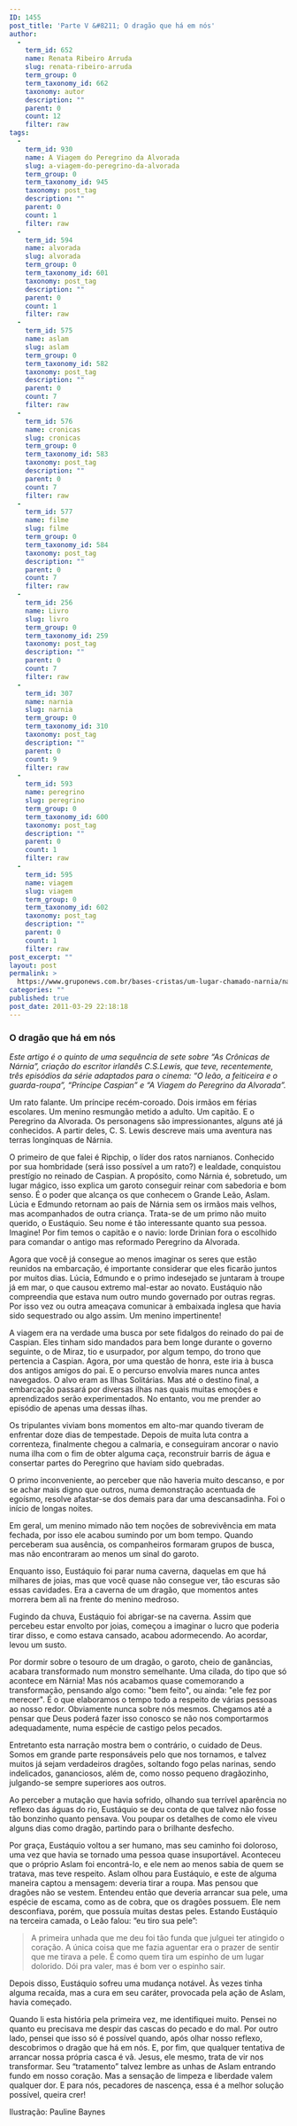 ```yaml
---
ID: 1455
post_title: 'Parte V &#8211; O dragão que há em nós'
author:
  - 
    term_id: 652
    name: Renata Ribeiro Arruda
    slug: renata-ribeiro-arruda
    term_group: 0
    term_taxonomy_id: 662
    taxonomy: autor
    description: ""
    parent: 0
    count: 12
    filter: raw
tags:
  - 
    term_id: 930
    name: A Viagem do Peregrino da Alvorada
    slug: a-viagem-do-peregrino-da-alvorada
    term_group: 0
    term_taxonomy_id: 945
    taxonomy: post_tag
    description: ""
    parent: 0
    count: 1
    filter: raw
  - 
    term_id: 594
    name: alvorada
    slug: alvorada
    term_group: 0
    term_taxonomy_id: 601
    taxonomy: post_tag
    description: ""
    parent: 0
    count: 1
    filter: raw
  - 
    term_id: 575
    name: aslam
    slug: aslam
    term_group: 0
    term_taxonomy_id: 582
    taxonomy: post_tag
    description: ""
    parent: 0
    count: 7
    filter: raw
  - 
    term_id: 576
    name: cronicas
    slug: cronicas
    term_group: 0
    term_taxonomy_id: 583
    taxonomy: post_tag
    description: ""
    parent: 0
    count: 7
    filter: raw
  - 
    term_id: 577
    name: filme
    slug: filme
    term_group: 0
    term_taxonomy_id: 584
    taxonomy: post_tag
    description: ""
    parent: 0
    count: 7
    filter: raw
  - 
    term_id: 256
    name: Livro
    slug: livro
    term_group: 0
    term_taxonomy_id: 259
    taxonomy: post_tag
    description: ""
    parent: 0
    count: 7
    filter: raw
  - 
    term_id: 307
    name: narnia
    slug: narnia
    term_group: 0
    term_taxonomy_id: 310
    taxonomy: post_tag
    description: ""
    parent: 0
    count: 9
    filter: raw
  - 
    term_id: 593
    name: peregrino
    slug: peregrino
    term_group: 0
    term_taxonomy_id: 600
    taxonomy: post_tag
    description: ""
    parent: 0
    count: 1
    filter: raw
  - 
    term_id: 595
    name: viagem
    slug: viagem
    term_group: 0
    term_taxonomy_id: 602
    taxonomy: post_tag
    description: ""
    parent: 0
    count: 1
    filter: raw
post_excerpt: ""
layout: post
permalink: >
  https://www.gruponews.com.br/bases-cristas/um-lugar-chamado-narnia/narnia-parte-v
categories: ""
published: true
post_date: 2011-03-29 22:18:18
---
```

<h3>O dragão que há em nós</h3>
<em>Este artigo é o quinto de uma sequência de sete sobre “As Crônicas de Nárnia”, criação do escritor irlandês C.S.Lewis, que teve, recentemente, três episódios da série adaptados para o cinema: “O leão, a feiticeira e o guarda-roupa”, “Príncipe Caspian” e “A Viagem do Peregrino da Alvorada”.</em>

Um rato falante. Um príncipe recém-coroado. Dois irmãos em férias escolares. Um menino resmungão metido a adulto. Um capitão. E o Peregrino da Alvorada. Os personagens são impressionantes, alguns até já conhecidos. A partir deles, C. S. Lewis descreve mais uma aventura nas terras longínquas de Nárnia.

O primeiro de que falei é Ripchip, o líder dos ratos narnianos. Conhecido por sua hombridade (será isso possível a um rato?) e lealdade, conquistou prestígio no reinado de Caspian. A propósito, como Nárnia é, sobretudo, um lugar mágico, isso explica um garoto conseguir reinar com sabedoria e bom senso. É o poder que alcança os que conhecem o Grande Leão, Aslam. Lúcia e Edmundo retornam ao país de Nárnia sem os irmãos mais velhos, mas acompanhados de outra criança. Trata-se de um primo não muito querido, o Eustáquio. Seu nome é tão interessante quanto sua pessoa. Imagine! Por fim temos o capitão e o navio: lorde Drinian fora o escolhido para comandar o antigo mas reformado Peregrino da Alvorada.

Agora que você já consegue ao menos imaginar os seres que estão reunidos na embarcação, é importante considerar que eles ficarão juntos por muitos dias. Lúcia, Edmundo e o primo indesejado se juntaram à troupe já em mar, o que causou extremo mal-estar ao novato. Eustáquio não compreendia que estava num outro mundo governado por outras regras. Por isso vez ou outra ameaçava comunicar à embaixada inglesa que havia sido sequestrado ou algo assim. Um menino impertinente!

A viagem era na verdade uma busca por sete fidalgos do reinado do pai de Caspian. Eles tinham sido mandados para bem longe durante o governo seguinte, o de Miraz, tio e usurpador, por algum tempo, do trono que pertencia a Caspian. Agora, por uma questão de honra, este iria à busca dos antigos amigos do pai. E o percurso envolvia mares nunca antes navegados. O alvo eram as Ilhas Solitárias. Mas até o destino final, a embarcação passará por diversas ilhas nas quais muitas emoções e aprendizados serão experimentados. No entanto, vou me prender ao episódio de apenas uma dessas ilhas.

Os tripulantes viviam bons momentos em alto-mar quando tiveram de enfrentar doze dias de tempestade. Depois de muita luta contra a correnteza, finalmente chegou a calmaria, e conseguiram ancorar o navio numa ilha com o fim de obter alguma caça, reconstruir barris de água e consertar partes do Peregrino que haviam sido quebradas.

O primo inconveniente, ao perceber que não haveria muito descanso, e por se achar mais digno que outros, numa demonstração acentuada de egoísmo, resolve afastar-se dos demais para dar uma descansadinha. Foi o início de longas noites.

Em geral, um menino mimado não tem noções de sobrevivência em mata fechada, por isso ele acabou sumindo por um bom tempo. Quando perceberam sua ausência, os companheiros formaram grupos de busca, mas não encontraram ao menos um sinal do garoto.

Enquanto isso, Eustáquio foi parar numa caverna, daquelas em que há milhares de joias, mas que você quase não consegue ver, tão escuras são essas cavidades. Era a caverna de um dragão, que momentos antes morrera bem ali na frente do menino medroso.

Fugindo da chuva, Eustáquio foi abrigar-se na caverna. Assim que percebeu estar envolto por joias, começou a imaginar o lucro que poderia tirar disso, e como estava cansado, acabou adormecendo. Ao acordar, levou um susto.

Por dormir sobre o tesouro de um dragão, o garoto, cheio de ganâncias, acabara transformado num monstro semelhante. Uma cilada, do tipo que só acontece em Nárnia! Mas nós acabamos quase comemorando a transformação, pensando algo como: "bem feito", ou ainda: "ele fez por merecer". É o que elaboramos o tempo todo a respeito de várias pessoas ao nosso redor. Obviamente nunca sobre nós mesmos. Chegamos até a pensar que Deus poderá fazer isso conosco se não nos comportarmos adequadamente, numa espécie de castigo pelos pecados.

Entretanto esta narração mostra bem o contrário, o cuidado de Deus. Somos em grande parte responsáveis pelo que nos tornamos, e talvez muitos já sejam verdadeiros dragões, soltando fogo pelas narinas, sendo indelicados, gananciosos, além de, como nosso pequeno dragãozinho, julgando-se sempre superiores aos outros.

Ao perceber a mutação que havia sofrido, olhando sua terrível aparência no reflexo das águas do rio, Eustáquio se deu conta de que talvez não fosse tão bonzinho quanto pensava. Vou poupar os detalhes de como ele viveu alguns dias como dragão, partindo para o brilhante desfecho.

Por graça, Eustáquio voltou a ser humano, mas seu caminho foi doloroso, uma vez que havia se tornado uma pessoa quase insuportável. Aconteceu que o próprio Aslam foi encontrá-lo, e ele nem ao menos sabia de quem se tratava, mas teve respeito. Aslam olhou para Eustáquio, e este de alguma maneira captou a mensagem: deveria tirar a roupa. Mas pensou que dragões não se vestem. Entendeu então que deveria arrancar sua pele, uma espécie de escama, como as de cobra, que os dragões possuem. Ele nem desconfiava, porém, que possuía muitas destas peles. Estando Eustáquio na terceira camada, o Leão falou: “eu tiro sua pele”:
<blockquote>A primeira unhada que me deu foi tão funda que julguei ter atingido o coração. A única coisa que me fazia aguentar era o prazer de sentir que me tirava a pele. É como quem tira um espinho de um lugar dolorido. Dói pra valer, mas é bom ver o espinho sair.</blockquote>
Depois disso, Eustáquio sofreu uma mudança notável. Às vezes tinha alguma recaída, mas a cura em seu caráter, provocada pela ação de Aslam, havia começado.

Quando li esta história pela primeira vez, me identifiquei muito. Pensei no quanto eu precisava me despir das cascas do pecado e do mal. Por outro lado, pensei que isso só é possível quando, após olhar nosso reflexo, descobrimos o dragão que há em nós. E, por fim, que qualquer tentativa de arrancar nossa própria casca é vã. Jesus, ele mesmo, trata de vir nos transformar. Seu “tratamento” talvez lembre as unhas de Aslam entrando fundo em nosso coração. Mas a sensação de limpeza e liberdade valem qualquer dor. E para nós, pecadores de nascença, essa é a melhor solução possível, queira crer!

Ilustração: Pauline Baynes